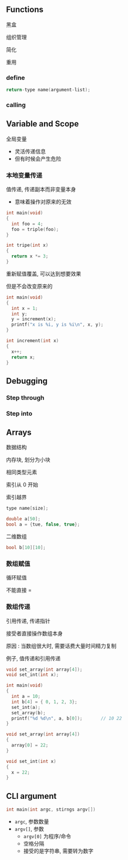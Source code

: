 ## Functions

黑盒

组织管理

简化

重用

### define

```c
return-type name(argument-list);
```

### calling



## Variable and Scope

全局变量

- 灵活传递信息
- 但有时候会产生危险



### 本地变量传递

值传递, 传递副本而非变量本身

- 意味着操作对原来的无效

```c
int main(void)
{
  int foo = 4;
  foo = triple(foo);
}

int tripe(int x)
{
  return x *= 3;
}
```

重新赋值覆盖, 可以达到想要效果

但是不会改变原来的

```c
int main(void)
{
  int x = 1;
  int y;
  y = increment(x);
  printf("x is %i, y is %i\n", x, y);
}

int increment(int x)
{
  x++;
  return x;
}
```



## Debugging

### Step through

### Step into



## Arrays

数据结构

内存块, 划分为小块

相同类型元素

索引从 0 开始

索引越界

```c
type name[size];

double a[50];
bool a = {tue, false, true};
```

二维数组

```c
bool b[10][10];
```



### 数组赋值

循环赋值

不能直接 =



### 数组传递

引用传递, 传递指针

接受者直接操作数组本身

原因 : 当数组很大时, 需要话费大量时间精力复制



例子, 值传递和引用传递

```c
void set_array(int array[4]);
void set_int(int x);

int main(void)
{
  int a = 10;
  int b[4] = { 0, 1, 2, 3};
  set_int(a);
  set_array(b);
  printf("%d %d\n", a, b[0]);		// 10 22
}

void set_array(int array[4])
{
  array[0] = 22;
}

void set_int(int x)
{
  x = 22;
}
```



## CLI argument

```c
int main(int argc, stirngs argv[])
```

- `argc`, 参数数量
- `argv[]`, 参数
  - `argv[0]` 为程序/命令
  - 空格分隔
  - 接受的是字符串, 需要转为数字
